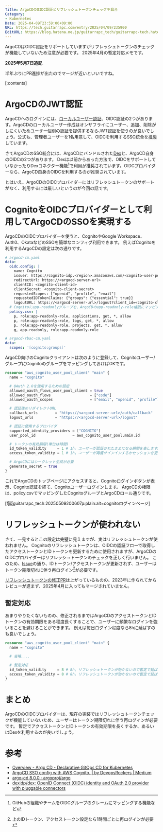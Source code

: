 ```yaml
---
Title: ArgoCDのOIDC認証とリフレッシュトークンチェック不具合
Category:
- Kubernetes
Date: 2025-04-09T23:59:00+09:00
URL: https://tech.guitarrapc.com/entry/2025/04/09/235900
EditURL: https://blog.hatena.ne.jp/guitarrapc_tech/guitarrapc-tech.hatenablog.com/atom/entry/6802418398413742147
---
```


ArgoCDはOIDC認証をサポートしていますがリフレッシュトークンのチェックが機能していないため注意が必要です。
2025年4月の暫定対応メモです。

**2025年5月7日追記**

半年ぶりにPR進捗が出たのでマージが近いといいですね。

[:contents]

# ArgoCDのJWT認証

ArgoCDへのログインには、[ローカルユーザー認証](https://argo-cd.readthedocs.io/en/stable/operator-manual/user-management/)、OIDC認証の2つがあります。ArgoCDのローカルユーザー作成はオンザフライにユーザー、追加、削除がしにくいためユーザー個別の認証を提供するならJWT認証を使うのが良いでしょう。公式も、管理者ユーザーを1名用意して、OIDCを利用するSSO統合を[推奨](https://argo-cd.readthedocs.io/en/stable/operator-manual/user-management/#existing-oidc-provider)しています。

さてArgoCDのSSO統合には、ArgoCDにバンドルされた[Dex](https://github.com/dexidp/dex)と、ArgoCD自身のOIDCの2つがあります。
Dexは以前からあった方法で、OIDCをサポートしていなかったりDexコネクター機能[^1]で利用が推奨されています。OIDCプロバイダーなら、ArgoCD自身のOIDCを利用するのが推奨されています。

とはいえ、ArgoCDのOIDCプロバイダーにはリフレッシュトークンのサポートがなく、利用するには厳しいというのが今回の話です。

# CognitoをOIDCプロバイダーとして利用してArgoCDのSSOを実現する

ArgoCDのOIDCプロバイダーを使うと、CognitoやGoogle Workspace、Auth0、OkataなどのSSOを簡単なコンフィグ利用できます。
例えばCognitoを利用するArgoCDの設定は次の通りです。

```yaml
# argocd-cm.yaml
data:
  oidc.config: |
    name: Cognito
    issuer: https://cognito-idp.<region>.amazonaws.com/<cognito-user-pool-id>
    redirectUrl: https://<argocd-server-url>
    clientID: <cognito-client-id>
    clientSecret: <cognito-client-secret>
    requestedScopes: ["openid", "profile", "email"]
    requestedIDTokenClaims: {"groups": {"essential": true}}
    logoutURL: https://<argocd-server-url>/logout?client_id=<cognito-client-id>&logout_uri=https://<argo-cd-server-url>/logout
  # Cognitoにapp-readonlyグループを、ArgoCDのapp-readonly-role権限にマッピングする例
  policy.csv: |
    p, role:app-readonly-role, applications, get, *, allow
    p, role:app-readonly-role, logs, get, *, allow
    p, role:app-readonly-role, projects, get, *, allow
    g, app-readonly, role:app-readonly-role

# argocd-rbac-cm.yaml
data:
  scopes: '[cognito:groups]'
```

ArgoCD向けのCognitoクライアントは次のように登録して、Cognitoユーザー/グループにCognitoのグループをマッピングしておけばOKです。

```terraform
resource "aws_cognito_user_pool_client" "main" {
  name = "cognito"

  # OAuth 2.0を使用するための設定
  allowed_oauth_flows_user_pool_client = true
  allowed_oauth_flows                  = ["code"]
  allowed_oauth_scopes                 = ["email", "openid", "profile"]

  # 認証後のリダイレクトURL
  callback_urls        = "https://<argocd-server-url>/auth/callback"
  logout_urls          = "https://<argocd-server-url>/logout"

  # 認証に使用するプロバイダ
  supported_identity_providers = ["COGNITO"]
  user_pool_id                 = aws_cognito_user_pool.main.id

  # トークンの有効期限(単位は時間)
  id_token_validity     = 1 # 1h。ユーザーが認証されたままになる期間を表します。この期間が過ぎると、再度ログインするか、セッションを更新する必要があります。
  access_token_validity = 1 # 1h。ユーザーが再度サインインするかセッションを更新するまで認証された状態が続く期間。この期間が過ぎると、再度ログインするか、セッションを更新する必要があります。

  # ArgoCDにはシークレット生成が必要
  generate_secret = true
}
```

これでArgoCDのトップページにアクセスすると、Cognitoログインボタンが表示、Cognito認証を経て、Cognitoユーザーログインします。
ArgoCDの権限は、policy.csvでマッピングしたCognitoグループとArgoCDロール通りです。

[f:id:guitarrapc_tech:20250509200607p:plain:alt=cognitoログインページ]

# リフレッシュトークンが使われない

さて、一見するとこの設定は完璧に見えますが、実はリフレッシュトークンが使われません。
Cognitoのリフレッシュトークンは、OIDCの認証フローで取得したアクセストークンとIDトークンを更新するために使用されますが、ArgoCDのOIDCプロバイダーはリフレッシュトークンのチェックを正しく行いません。
このため、[Issue](https://github.com/argoproj/argo-cd/issues/14930)の通り、IDトークン/アクセストークンが更新されず、ユーザーはトークン期限切れに伴う再ログイン[^2]が必要です。

[リフレッシュトークンの修正PR](https://github.com/argoproj/argo-cd/pull/15004#pullrequestreview-2823321136)は上がっているものの、2023年に作られてからレビューが進まず、2025年4月に入ってもマージされていません。

## 暫定対応

あまりやりたくないものの、修正されるまではArgoCDのアクセストークンとIDトークンの有効期限をある程度長くすることで、ユーザーに頻繁なログインを強いることを避けることができます。
例えば毎日ログイン程度なら8hに延ばすのも良いでしょう。

```terraform
resource "aws_cognito_user_pool_client" "main" {
  name = "cognito"

  # 省略....

  # 暫定対応
  id_token_validity     = 8 # 8h。リフレッシュトークンが効かないので暫定で延ばして設定
  access_token_validity = 8 # 8h。リフレッシュトークンが効かないので暫定で延ばして設定
}
```

# まとめ

ArgoCDのOIDCプロバイダーは、現在の実装ではリフレッシュトークンチェックが機能していないため、ユーザーはトークン期限切れに伴う再ログインが必要です。
暫定でアクセストークンとIDトークンの有効期限を長くするか、あるいはDexを利用するのが良いでしょう。

# 参考

* [Overview - Argo CD - Declarative GitOps CD for Kubernetes](https://argo-cd.readthedocs.io/en/stable/operator-manual/user-management/#sso)
* [ArgoCD SSO config with AWS Cognito. | by DevopsRockers | Medium](https://medium.com/@devopsrockers/argocd-sso-config-with-aws-cognito-c51cade75cef)
* [argo-cd 8.0.0 · argoproj/argo](https://artifacthub.io/packages/helm/argo/argo-cd)
* [dexidp/dex: OpenID Connect (OIDC) identity and OAuth 2.0 provider with pluggable connectors](https://github.com/dexidp/dex)


[^1]: GitHubの組織やチームをOIDCグループのクレームにマッピングする機能など
[^2]: 上のIDトークン、アクセストークン設定なら1時間ごとに再ログインが必要
